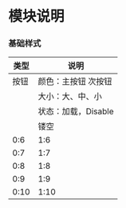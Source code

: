 # 模块说明

### 基础样式

| 类型 | 说明 |
| -- | -- |
| 按钮 | 颜色：主按钮 次按钮 |
|      | 大小：大、中、小 |
|      | 状态：加载，Disable |
|      | 镂空 |
| 0:6 | 1:6 |
| 0:7 | 1:7 |
| 0:8 | 1:8 |
| 0:9 | 1:9 |
| 0:10 | 1:10 |

